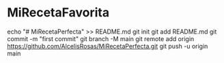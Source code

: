 # MiRecetaFavorita
echo "# MiRecetaPerfecta" >> README.md git init git add README.md git commit -m "first commit" git branch -M main git remote add origin https://github.com/AlcelisRosas/MiRecetaPerfecta.git git push -u origin main
